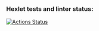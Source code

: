 ### Hexlet tests and linter status:
[![Actions Status](https://github.com/DariaKarpova3108/java-project-78/actions/workflows/hexlet-check.yml/badge.svg)](https://github.com/DariaKarpova3108/java-project-78/actions)
